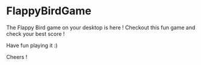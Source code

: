 # FlappyBirdGame
The Flappy Bird game on your desktop is here !
Checkout this fun game and check your best score !

Have fun playing it :)

Cheers !
